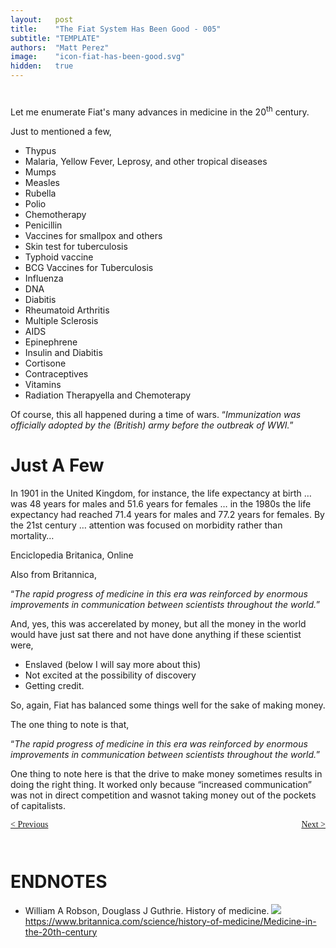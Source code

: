 ```yaml
---
layout:   post
title:    "The Fiat System Has Been Good - 005"
subtitle: "TEMPLATE"
authors:  "Matt Perez"
image:    "icon-fiat-has-been-good.svg"
hidden:   true
---
```


<div style="display:none; ">
 <p>Time for an alternative.</p>
</div>

<h1></h1>
 <p>Let me enumerate Fiat's many advances in medicine in the 20<sup>th</sup> century.</p>
 <p>Just to mentioned a few,</p>
  <ul>
   <li>Thypus</li>
   <li>Malaria, Yellow Fever, Leprosy, and other tropical diseases</li>
   <li>Mumps</li>
   <li>Measles</li>
   <li>Rubella</li>
   <li>Polio</li>
   <li>Chemotherapy</li>
   <li>Penicillin</li>
   <li>Vaccines for smallpox and others</li>
   <li>Skin test for tuberculosis</li>
   <li>Typhoid vaccine</li>
   <li>BCG Vaccines for Tuberculosis</li>
   <li>Influenza</li>
   <li>DNA</li>
   <li>Diabitis</li>
   <li>Rheumatoid Arthritis</li>
   <li>Multiple Sclerosis</li>
   <li>AIDS</li>
   <li>Epinephrene</li>
   <li>Insulin and Diabitis</li>
   <li>Cortisone</li>
   <li>Contraceptives</li>
   <li>Vitamins</li>
   <li>Radiation Therapyella and Chemoterapy</li>
  </ul>
 <p>Of course, this all happened during a time of wars.  &ldquo;<em>Immunization was officially adopted by the (British) army before the outbreak of WWI.</em>&rdquo;</p>

<h1>Just A Few</h1>
 <div class="_citation">
  <p>In 1901 in the United Kingdom, for instance, the life expectancy at birth &hellip; was 48 years for males and 51.6 years for females &hellip; in the 1980s the life expectancy had reached 71.4 years for males and 77.2 years for females. By the 21st century &hellip; attention was focused on morbidity rather than mortality&hellip;</p>
  <p id="_signature">Enciclopedia Britanica, Online</p>
 </div>
 <p>Also from Britannica,</p>
  <div class="_citation">
   <p>&ldquo;<em>The rapid progress of medicine in this era was reinforced by enormous improvements in communication between scientists throughout the world.</em>&rdquo;</p>
  </div>
  <p>And, yes, this was accerelated by money, but all the money in the world would have just sat there and not have done anything if these scientist were,</p>
   <ul>
    <li>Enslaved (below I will say more about this)</li>
    <li>Not excited at the possibility of discovery</li>
    <li>Getting credit.</li>
   </ul>
  <p>So, again, Fiat has balanced some things well for the sake of making money.</p>
  <p>The one thing to note is that,</p>
  <div class="_citation">
   <p>&ldquo;<em>The rapid progress of medicine in this era was reinforced by enormous improvements in communication between scientists throughout the world.</em>&rdquo;</p>
  </div>
  <p>One thing to note here is that the drive to make money sometimes results in doing the right thing. It worked only because &ldquo;increased communication&rdquo; was not in direct competition and wasnot taking money out of the pockets of capitalists.</p>

<div style="margin-bottom:1in; font-family: American Typewriter, serif; ">
 <span style="float:left; ">
  <a href="https://radicalcompanies.com/2024/12/07/004-the-fiat-system-has-been-good">&lt; Previous</a>
 </span>
 <span style="float:right; ">
  <a href="https://radicalcompanies.com/2024/12/09/006-the-fiat-system-has-been-good">Next &gt;</a>
 </span>
</div>

<h1 class="_section">ENDNOTES</h1>
 <ul>
  <li id="en01">
   <p class="_list-item">
    William A Robson, Douglass J Guthrie.
    History of medicine.
    <a class="_uparrow" href="#bm01"><img src="/https://www.britannica.com/science/history-of-medicine/Medicine-in-the-20th-century">https://www.britannica.com/science/history-of-medicine/Medicine-in-the-20th-century</a>
   </p>
  </li>
 </ul>